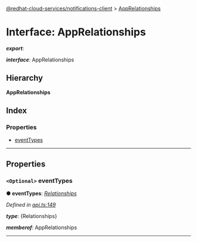 [@redhat-cloud-services/notifications-client](../README.md) > [AppRelationships](../interfaces/apprelationships.md)

# Interface: AppRelationships

*__export__*: 

*__interface__*: AppRelationships

## Hierarchy

**AppRelationships**

## Index

### Properties

* [eventTypes](apprelationships.md#eventtypes)

---

## Properties

<a id="eventtypes"></a>

### `<Optional>` eventTypes

**● eventTypes**: *[Relationships](relationships.md)*

*Defined in [api.ts:149](https://github.com/RedHatInsights/javascript-clients/blob/master/packages/hooks/api.ts#L149)*

*__type__*: {Relationships}

*__memberof__*: AppRelationships

___

